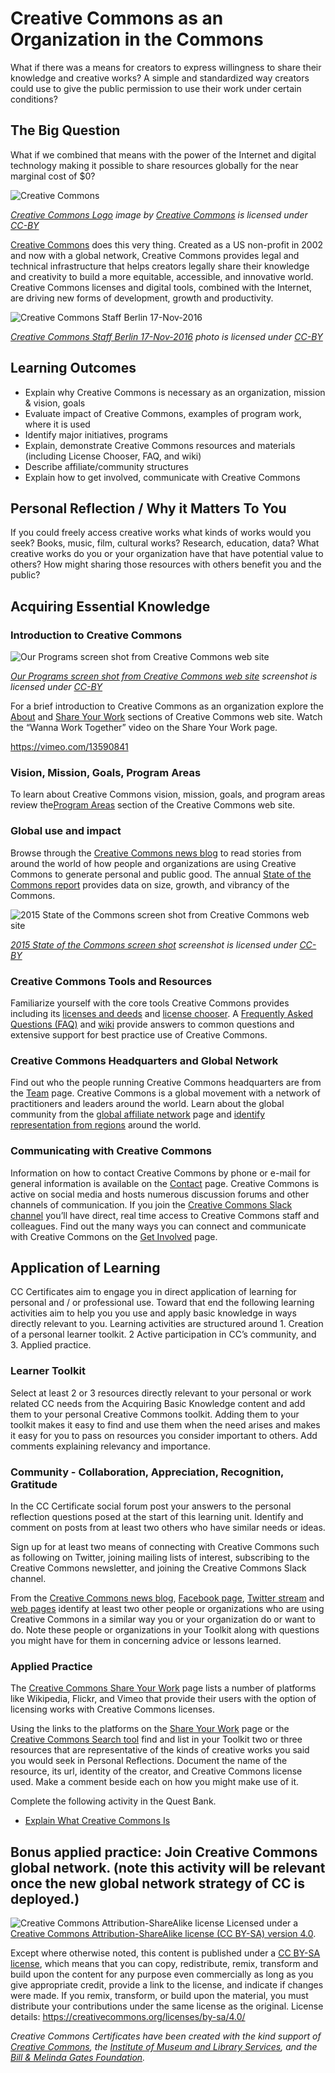 # Creative Commons as an Organization in the Commons

What if there was a means for creators to express willingness to share their knowledge and creative works? A simple and standardized way creators could use to give the public permission to use their work under certain conditions?

## The Big Question

What if we combined that means with the power of the Internet and digital technology making it possible to share resources globally for the near marginal cost of $0?

![Creative Commons](https://github.com/creativecommons/cc-cert-core/blob/master/images/commons/cc-logo.png "Creative Commons")

*[Creative Commons Logo](https://creativecommons.org/about/downloads/) image by [Creative Commons](https://creativecommons.org)  is licensed under [CC-BY](https://creativecommons.org/licenses/by/4.0/)*


[Creative Commons](https://creativecommons.org) does this very thing. Created as a US non-profit in 2002 and now with a global network, Creative Commons provides legal and technical infrastructure that helps creators legally share their knowledge and creativity to build a more equitable, accessible, and innovative world. Creative Commons licenses and digital tools, combined with the Internet, are driving new forms of development, growth and productivity.

![Creative Commons Staff Berlin 17-Nov-2016](https://github.com/creativecommons/cc-cert-core/blob/master/images/commons/cc-staff.jpg "Creative Commons Staff Berlin 17-Nov-2016")

*[Creative Commons Staff Berlin 17-Nov-2016](https://drive.google.com/file/d/0B8IKbRz-8utNR253c2syOUFEV0E/view?usp=sharing) photo is licensed under [CC-BY](https://creativecommons.org/licenses/by/4.0/)*

## Learning Outcomes
* Explain why Creative Commons is necessary as an organization, mission & vision, goals
* Evaluate impact of Creative Commons, examples of program work, where it is used
* Identify major initiatives, programs
* Explain, demonstrate Creative Commons resources and materials (including License Chooser, FAQ, and wiki)
* Describe affiliate/community structures
* Explain how to get involved, communicate with Creative Commons

## Personal Reflection / Why it Matters To You 

If you could freely access creative works what kinds of works would you seek? Books, music, film, cultural works? Research, education, data? What creative works do you or your organization have that have potential value to others? How might sharing those resources with others benefit you and the public?


  
## Acquiring Essential Knowledge

### Introduction to Creative Commons

![Our Programs screen shot from Creative Commons web site](https://github.com/creativecommons/cc-cert-core/blob/master/images/commons/cc-programs.jpg "Our Programs screen shot from Creative Commons web site")

*[Our Programs screen shot from Creative Commons web site](https://creativecommons.org/about/) screenshot  is licensed under [CC-BY](https://creativecommons.org/licenses/by/4.0/)*


For a brief introduction to Creative Commons as an organization explore the [About](https://creativecommons.org/about/) and [Share Your Work](https://creativecommons.org/share-your-work) sections of Creative Commons web site. Watch the “Wanna Work Together” video on the Share Your Work page.

https://vimeo.com/13590841

### Vision, Mission, Goals, Program Areas
To learn about Creative Commons vision, mission, goals, and program areas review the[Program Areas](https://creativecommons.org/about/program-areas/) section of the Creative Commons web site.


### Global use and impact
Browse through the [Creative Commons news blog](https://creativecommons.org/blog) to read stories from around the world of how people and organizations are using Creative Commons to generate personal and public good. The annual [State of the Commons report](https://stateof.creativecommons.org) provides data on size, growth, and vibrancy of the Commons.

![2015 State of the Commons screen shot from Creative Commons web site](https://github.com/creativecommons/cc-cert-core/blob/master/images/commons/cc-state-commons.jpg "2015 State of the Commons screen shot")

*[2015 State of the Commons screen shot](https://stateof.creativecommons.org/2015) screenshot is licensed under [CC-BY](https://creativecommons.org/licenses/by/4.0/)*


### Creative Commons Tools and Resources
Familiarize yourself with the core tools Creative Commons provides including its [licenses and deeds](https://creativecommons.org/licenses/) and [license chooser](https://creativecommons.org/choose/). A [Frequently Asked Questions (FAQ)](https://creativecommons.org/faq/) and [wiki](https://wiki.creativecommons.org/) provide answers to common questions and extensive support for best practice use of Creative Commons.


### Creative Commons Headquarters and Global Network
Find out who the people running Creative Commons headquarters are from the [Team](https://creativecommons.org/about/team/) page. Creative Commons is a global movement with a network of practitioners and leaders around the world. Learn about the global community from the [global affiliate network](https://creativecommons.org/about/global-affiliate-network/) page and [identify representation from regions](https://wiki.creativecommons.org/wiki/Category:CC_Affiliate_Locale) around the world. 


### Communicating with Creative Commons
Information on how to contact Creative Commons by phone or e-mail for general information is available on the [Contact](https://creativecommons.org/about/contact/) page. Creative Commons is active on social media and hosts numerous discussion forums and other channels of communication. If you join the [Creative Commons Slack channel](https://slack-signup.creativecommons.org/) you’ll have direct, real time access to Creative Commons staff and colleagues. Find out the many ways you can connect and communicate with Creative Commons on the [Get Involved](https://creativecommons.org/about/get-involved/) page.


## Application of Learning
CC Certificates aim to engage you in direct application of learning for personal and / or professional use. Toward that end the following learning activities aim to help you you use and apply basic knowledge in ways directly relevant to you. Learning activities are structured around 1. Creation of a personal learner toolkit. 2 Active participation in CC’s community, and 3. Applied practice.


### Learner Toolkit
Select at least 2 or 3 resources directly relevant to your personal or work related CC needs from the Acquiring Basic Knowledge content and add them to your personal Creative Commons toolkit. Adding them to your toolkit makes it easy to find and use them when the need arises and makes it easy for you to pass on resources you consider important to others. Add comments explaining relevancy and importance.


### Community - Collaboration, Appreciation, Recognition, Gratitude
In the CC Certificate social forum post your answers to the personal reflection questions posed at the start of this learning unit. Identify and comment on posts from at least two others who have similar needs or ideas.


Sign up for at least two means of connecting with Creative Commons such as following on Twitter, joining mailing lists of interest, subscribing to the Creative Commons newsletter, and joining the Creative Commons Slack channel.

From the [Creative Commons news blog](https://creativecommons.org/blog/), [Facebook page](https://www.facebook.com/creativecommons), [Twitter stream](https://twitter.com/creativecommons) and [web pages](https://creativecommons.org/) identify at least two other people or organizations who are using Creative Commons in a similar way you or your organization do or want to do. Note these people or organizations in your Toolkit along with questions you might have for them in concerning advice or lessons learned.


### Applied Practice
The [Creative Commons Share Your Work](https://creativecommons.org/share-your-work/) page lists a number of platforms like Wikipedia, Flickr, and Vimeo that provide their users with the option of licensing works with Creative Commons licenses. 

Using the links to the platforms on the [Share Your Work](https://creativecommons.org/share-your-work/) page or the [Creative Commons Search tool](http://search.creativecommons.org/) find and list in your Toolkit two or three resources that are representative of the kinds of creative works you said you would seek in Personal Reflections. Document the name of the resource, its url, identity of the creator, and Creative Commons license used. Make a comment beside each on how you might make use of it.

Complete the following activity in the Quest Bank.

* [Explain What Creative Commons Is](https://quests.creativecommons.org/assignments/explain-what-creative-commons-is)  

**Bonus applied practice:** Join Creative Commons global network. (note this activity will be relevant once the new global network strategy of CC is deployed.)
----

![Creative Commons Attribution-ShareAlike license](https://github.com/creativecommons/cc-cert-gov/blob/master/images/cc-by-sa-88x31.png "CC BY-SA")
Licensed under a [Creative Commons Attribution-ShareAlike license (CC BY-SA) version 4.0](https://creativecommons.org/licenses/by-sa/4.0/).

Except where otherwise noted, this content is published under a [CC BY-SA license](https://creativecommons.org/licenses/by-sa/4.0/), which means that you can copy, redistribute, remix, transform and build upon the content for any purpose even commercially as long as you give appropriate credit, provide a link to the license, and indicate if changes were made. If you remix, transform, or build upon the material, you must distribute your contributions under the same license as the original.
License details: https://creativecommons.org/licenses/by-sa/4.0/

*Creative Commons Certificates have been created with the kind support of [Creative Commons](http://creativecommons.org/), the [Institute of Museum and Library Services](https://www.imls.gov/), and the [Bill &amp; Melinda Gates Foundation](http://www.gatesfoundation.org/).*